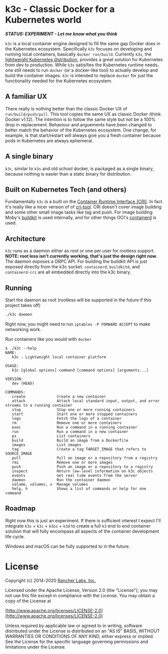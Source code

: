k3c - Classic Docker for a Kubernetes world
===========================================

***STATUS: EXPERIMENT - Let me know what you think***

`k3c` is a local container engine designed to fill the same gap Docker does
in the Kubernetes ecosystem.  Specifically `k3c` focuses on developing and
running local containers, basically `docker run/build`. Currently `k3s`, the
[lightweight Kubernetes distribution](https://github.com/rancher/k3s),
provides a great solution for Kubernetes from dev to production.  While
`k3s` satisifies the Kubernetes runtime needs, one still needs to run
`docker` (or a docker-like tool) to actually develop and build the container
images.  `k3c` is intended to replace `docker` for just the functionality
needed for the Kubernetes ecosystem.

## A familiar UX

There really is nothing better than the classic Docker UX of `run/build/push/pull`.
This tool copies the same UX as classic Docker (think Docker v1.12). The intention
is to follow the same style but not be a 100% drop in replacement.  Behaviour and
arguements have been changed to better match the behavior of the Kubernetes ecosystem.
One change, for example, is that start/restart will always give you a fresh container
because pods in Kubernetes are always ephemeral.

## A single binary

`k3c`, similar to `k3s` and old school docker, is packaged as a single binary, because nothing
is easier than a static binary for distribution.

## Built on Kubernetes Tech (and others)

Fundamentally `k3c` is a built on the [Container Runtime Interface (CRI)](https://github.com/kubernetes/cri-api).  In fact it's really like a nicer version of
of [cri-tool](https://github.com/kubernetes-sigs/cri-tools). CRI doesn't cover image building
and some other small image tasks like tag and push.  For image building Moby's [buildkit](https://github.com/moby/buildkit)
is used internally, and for other things OCI's [containerd](https://github.com/containerd/containerd) is used.

## Architecture

`k3c` runs as a daemon either as root or one per user for rootless support.  **NOTE: root less isn't currently
working, that's just the design right now**.  The daemon exposes a GRPC API.  For building the buildkit API is just
exposed directly from the k3c socket.  `containerd`, `buildkitd`, and `containerd-cri` are all embedded
directly into the k3c binary.

## Running

Start the daemon as root (rootless will be supported in the future if this project takes off)
```bash
./k3c daemon
```

Right now, you might need to run `iptables -P FORWARD ACCEPT` to make networking work.

Run containers like you would with `docker`

```
$ ./k3c --help
NAME:
   k3c - Lightweight local container platform

USAGE:
   k3c [global options] command [command options] [arguments...]

VERSION:
   dev (HEAD)

COMMANDS:
   create              Create a new container
   attach              Attach local standard input, output, and error streams to a running container
   stop                Stop one or more running containers
   start               Start one or more stopped containers
   logs                Fetch the logs of a container
   rm                  Remove one or more containers
   exec                Run a command in a running container
   run                 Run a command in a new container
   ps                  List containers
   build               Build an image from a Dockerfile
   images              List images
   tag                 Create a tag TARGET_IMAGE that refers to SOURCE_IMAGE
   pull                Pull an image or a repository from a registry
   rmi                 Remove one or more images
   push                Push an image or a repository to a registry
   inspect             Return low-level information on k3c objects
   events              Get real time events from the server
   daemon              Run the container daemon
   volume, volumes, v  Manage volumes
   help, h             Shows a list of commands or help for one command
```

## Roadmap

Right now this is just an experiment. If there is sufficient interest I expect I'll integrate
`k3s` + `k3c` + `k3os` + `k3d` to create a full `k3` end to end container solution that will
fully encompass all aspects of the container development life cycle.

Windows and macOS can be fully supported to in the future.

# License

Copyright (c) 2014-2020 [Rancher Labs, Inc.](http://rancher.com)

Licensed under the Apache License, Version 2.0 (the "License");
you may not use this file except in compliance with the License.
You may obtain a copy of the License at

[http://www.apache.org/licenses/LICENSE-2.0](http://www.apache.org/licenses/LICENSE-2.0)

Unless required by applicable law or agreed to in writing, software
distributed under the License is distributed on an "AS IS" BASIS,
WITHOUT WARRANTIES OR CONDITIONS OF ANY KIND, either express or implied.
See the License for the specific language governing permissions and
limitations under the License.

